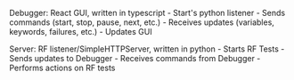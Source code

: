 Debugger: React GUI, written in typescript
    - Start's python listener
    - Sends commands (start, stop, pause, next, etc.)
    - Receives updates (variables, keywords, failures, etc.)
    - Updates GUI

Server: RF listener/SimpleHTTPServer, written in python
    - Starts RF Tests
    - Sends updates to Debugger
    - Receives commands from Debugger
    - Performs actions on RF tests
